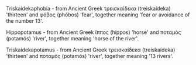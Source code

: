 Triskaidekaphobia - from Ancient Greek τρεισκαίδεκα (treiskaídeka) 'thirteen' and φόβος (phóbos) 'fear', together meaning 'fear or avoidance of the number 13'.

Hippopotamus - from Ancient Greek ἵππος (híppos) 'horse' and ποταμός (potamós) 'river', together meaning 'horse of the river'.

Triskaidekapotamus - from Ancient Greek τρεισκαίδεκα (treiskaídeka) 'thirteen' and ποταμός (potamós) 'river', together meaning '13 rivers'.